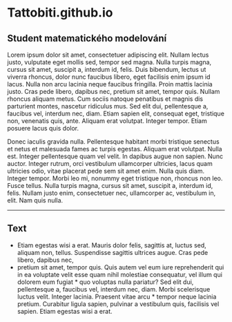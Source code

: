 # Tattobiti.github.io
## Student matematického modelování

Lorem ipsum dolor sit amet, consectetuer adipiscing elit. Nullam lectus justo, vulputate eget mollis sed, tempor sed magna. Nulla turpis magna, cursus sit amet, suscipit   a, interdum id, felis. Duis bibendum, lectus ut viverra rhoncus, dolor nunc faucibus libero, eget facilisis enim ipsum id lacus. Nulla non arcu lacinia neque faucibus   fringilla. Proin mattis lacinia justo. Cras pede libero, dapibus nec, pretium sit amet, tempor quis. Nullam rhoncus aliquam metus. Cum sociis natoque penatibus et    magnis dis parturient montes, nascetur ridiculus mus. Sed elit dui, pellentesque a, faucibus vel, interdum nec, diam. Etiam sapien elit, consequat eget, tristique non,   venenatis quis, ante. Aliquam erat volutpat. Integer tempor. Etiam posuere lacus quis dolor.  

Donec iaculis gravida nulla. Pellentesque habitant morbi tristique senectus et netus et malesuada fames ac turpis egestas. Aliquam erat volutpat. Nulla est. Integer   pellentesque quam vel velit. In dapibus augue non sapien. Nunc auctor. Integer rutrum, orci vestibulum ullamcorper ultricies, lacus quam ultricies odio, vitae placerat   pede sem sit amet enim. Nulla quis diam. Integer tempor. Morbi leo mi, nonummy eget tristique non, rhoncus non leo. Fusce tellus. Nulla turpis magna, cursus sit amet,   suscipit a, interdum id, felis. Nullam justo enim, consectetuer nec, ullamcorper ac, vestibulum in, elit. Nam quis nulla.

* * *

## Text

* Etiam egestas wisi a erat. Mauris dolor felis, sagittis at, luctus sed, aliquam non, tellus. Suspendisse sagittis ultrices augue. Cras pede libero, dapibus nec,  
* pretium sit amet, tempor quis. Quis autem vel eum iure reprehenderit qui in ea voluptate velit esse quam nihil molestiae consequatur, vel illum qui dolorem eum fugiat * quo voluptas nulla pariatur? Sed elit dui, pellentesque a, faucibus vel, interdum nec, diam. Morbi scelerisque luctus velit. Integer lacinia. Praesent vitae arcu      * tempor neque lacinia pretium. Curabitur ligula sapien, pulvinar a vestibulum quis, facilisis vel sapien. Etiam egestas wisi a erat.
